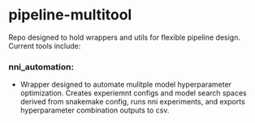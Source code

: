 # pipeline-multitool

Repo designed to hold wrappers and utils for flexible pipeline design. Current tools include:

### nni_automation:
* Wrapper designed to automate mulitple model hyperparameter optimization. Creates experiemnt configs and model search spaces derived from snakemake config, runs nni experiments, and exports hyperparameter combination outputs to csv. 
